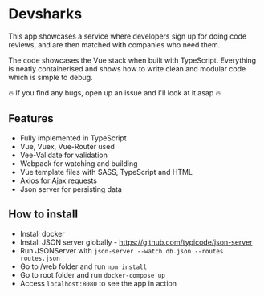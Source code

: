 # Devsharks

This app showcases a service where developers sign up for doing code reviews, and are then matched with companies who need them.

The code showcases the Vue stack when built with TypeScript. Everything is neatly containerised and shows how to write clean and modular code which is simple to debug.

🔥 If you find any bugs, open up an issue and I'll look at it asap 🔥

## Features
* Fully implemented in TypeScript
* Vue, Vuex, Vue-Router used
* Vee-Validate for validation
* Webpack for watching and building
* Vue template files with SASS, TypeScript and HTML
* Axios for Ajax requests
* Json server for persisting data

## How to install

* Install docker
* Install JSON server globally - https://github.com/typicode/json-server
* Run JSONServer with `json-server --watch db.json --routes routes.json`
* Go to /web folder and run `npm install`
* Go to root folder and run `docker-compose up`
* Access `localhost:8080` to see the app in action
